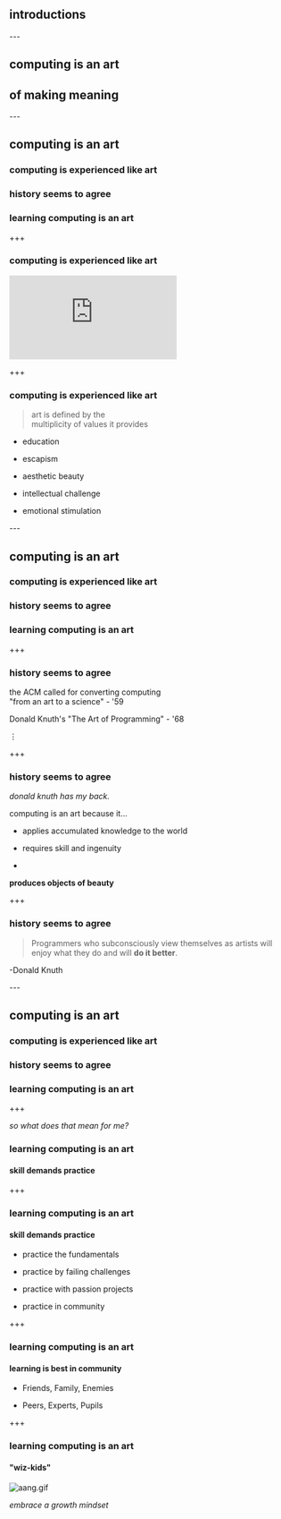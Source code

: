 <!-- .slide: data-auto-animate -->
## introductions


--- <!-- .slide: data-auto-animate -->

## computing is an art
## of making meaning
<!-- .element: class="fragment fade-inout" -->

--- <!-- .slide: data-auto-animate -->

## computing is an art

### computing is experienced like art
<!-- .element: class="fragment fade-in" -->
### history seems to agree
<!-- .element: class="fragment fade-in" -->
### learning computing is an art
<!-- .element: class="fragment fade-in" -->

+++ <!-- .slide: data-auto-animate -->

### computing is experienced like art

<iframe src="https://www.youtube.com/embed/sqjzauX2DAQ?si=ZK9YqZOYDzmZuK8D&amp;clip=UgkxdB6EGX49B_wR_OMCo5Db9sINNndEcsA7&amp;clipt=EJiGDBiksQ0" title="YouTube video player" frameborder="0" allow="accelerometer; autoplay; clipboard-write; encrypted-media; gyroscope; picture-in-picture; web-share" referrerpolicy="strict-origin-when-cross-origin" allowfullscreen></iframe>

+++ <!-- .slide: data-auto-animate -->

### computing is experienced like art

> art is defined by the <br> multiplicity of values it provides
<!-- .element: class="" -->

- education
<!-- .element: class="fragment" -->
- escapism
<!-- .element: class="fragment" -->
- aesthetic beauty
<!-- .element: class="fragment" -->
- intellectual challenge
<!-- .element: class="fragment" -->
- emotional stimulation
<!-- .element: class="fragment" -->

--- <!-- .slide: data-auto-animate -->


## computing is an art

### computing is experienced like art
### history seems to agree
### learning computing is an art


+++ <!-- .slide: data-auto-animate -->

### history seems to agree

the ACM called for converting computing <br>
"from an art to a science" - '59
<!-- .element: class="fragment" -->

Donald Knuth's "The Art of Programming" - '68
<!-- .element: class="fragment" -->

$\vdots$
<!-- .element: class="fragment" -->

+++ <!-- .slide: data-auto-animate -->

### history seems to agree

*donald knuth has my back.*


computing is an art because it...

- applies accumulated knowledge to the world
<!-- .element: class="fragment" -->
- requires skill and ingenuity
<!-- .element: class="fragment" -->
-
<!-- .element: class="fragment" -->
**produces objects of beauty**

+++ <!-- .slide: data-auto-animate -->

### history seems to agree

> Programmers who subconsciously view themselves
> as artists will enjoy what they do and
> will **do it better**.

-Donald Knuth

--- <!-- .slide: data-auto-animate -->

## computing is an art

### computing is experienced like art
### history seems to agree
### learning computing is an art

+++ <!-- .slide: data-auto-animate -->

*so what does that mean for me?*
<!-- .element: class="fragment" -->

### learning computing is an art

#### skill demands practice

+++ <!-- .slide: data-auto-animate -->

### learning computing is an art

#### skill demands practice
<!-- .element: class="fragment" -->

- practice the fundamentals
<!-- .element: class="fragment" -->
- practice by failing challenges
<!-- .element: class="fragment" -->
- practice with passion projects
<!-- .element: class="fragment" -->
- practice in community
<!-- .element: class="fragment" -->

+++ <!-- .slide: data-auto-animate -->

### learning computing is an art
#### learning is best in community
- Friends, Family, Enemies
<!-- .element: class="fragment" -->
- Peers, Experts, Pupils
<!-- .element: class="fragment" -->

+++ <!-- .slide: data-auto-animate -->

### learning computing is an art
#### "wiz-kids"

![aang.gif](aang.gif)

*embrace a growth mindset*
